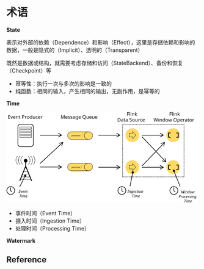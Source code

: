 # 术语

**State**

表示对外部的依赖（Dependence）和影响（Effect），这里是存储依赖和影响的数据，一般是隐式的（Implicit）、透明的（Transparent）

既然是数据或结构，就需要考虑存储和访问（StateBackend）、备份和恢复（Checkpoint）等

- 幂等性：执行一次与多次的影响是一致的
- 纯函数：相同的输入，产生相同的输出，无副作用，是幂等的

**Time**

![Time](assets/images/programming-model/event_ingestion_processing_time.svg)

- 事件时间（Event Time）
- 摄入时间（Ingestion Time）
- 处理时间（Processing Time）

**Watermark**

## Reference